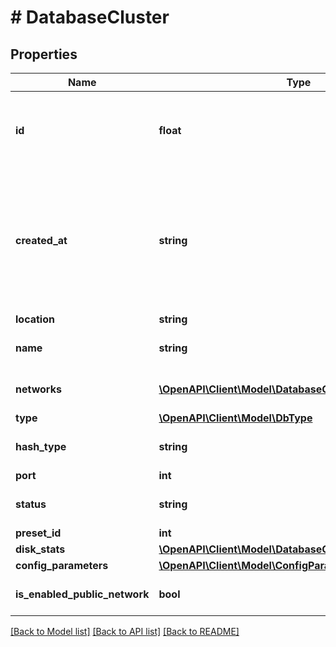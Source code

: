 # # DatabaseCluster

## Properties

Name | Type | Description | Notes
------------ | ------------- | ------------- | -------------
**id** | **float** | ID для каждого экземпляра базы данных. Автоматически генерируется при создании. |
**created_at** | **string** | Значение времени, указанное в комбинированном формате даты и времени ISO8601, которое представляет, когда была создана база данных. |
**location** | **string** | Локация сервера. |
**name** | **string** | Название кластера базы данных. |
**networks** | [**\OpenAPI\Client\Model\DatabaseClusterNetworksInner[]**](DatabaseClusterNetworksInner.md) | Список сетей кластера базы данных. |
**type** | [**\OpenAPI\Client\Model\DbType**](DbType.md) |  |
**hash_type** | **string** | Тип хеширования кластера базы данных (mysql5 | mysql | postgres). |
**port** | **int** | Порт |
**status** | **string** | Текущий статус кластера базы данных. |
**preset_id** | **int** | ID тарифа. |
**disk_stats** | [**\OpenAPI\Client\Model\DatabaseClusterDiskStats**](DatabaseClusterDiskStats.md) |  |
**config_parameters** | [**\OpenAPI\Client\Model\ConfigParameters**](ConfigParameters.md) |  |
**is_enabled_public_network** | **bool** | Доступность публичного IP-адреса |

[[Back to Model list]](../../README.md#models) [[Back to API list]](../../README.md#endpoints) [[Back to README]](../../README.md)
